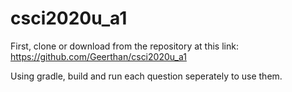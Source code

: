 # csci2020u_a1

First, clone or download from the repository at this link: https://github.com/Geerthan/csci2020u_a1

Using gradle, build and run each question seperately to use them.

